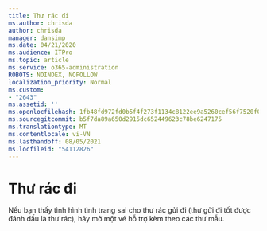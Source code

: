 ```yaml
---
title: Thư rác đi
ms.author: chrisda
author: chrisda
manager: dansimp
ms.date: 04/21/2020
ms.audience: ITPro
ms.topic: article
ms.service: o365-administration
ROBOTS: NOINDEX, NOFOLLOW
localization_priority: Normal
ms.custom:
- "2643"
ms.assetid: ''
ms.openlocfilehash: 1fb48fd972fd0b5f4f273f1134c8122ee9a5260cef56f7520f0da066cb230012
ms.sourcegitcommit: b5f7da89a650d2915dc652449623c78be6247175
ms.translationtype: MT
ms.contentlocale: vi-VN
ms.lasthandoff: 08/05/2021
ms.locfileid: "54112826"
---
```

# <a name="outbound-spam"></a>Thư rác đi

Nếu bạn thấy tình hình tình trang sai cho thư rác gửi đi (thư gửi đi tốt được đánh dấu là thư rác), hãy mở một vé hỗ trợ kèm theo các thư mẫu.
